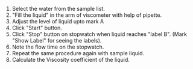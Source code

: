 1. Select the water from the sample list.<br>
2. "Fill the liquid" in the arm of viscometer with help of pipette.<br>
3. Adjust the level of liquid upto mark A<br>
4. Click "Start" button.<br>
5. Click "Stop" button on stopwatch when liquid reaches "label B". (Mark "Show Label" for seeing the labels).<br>
6. Note the flow time on the stopwatch.<br>
7. Repeat the same procedure again with sample liquid.<br>
8. Calculate the Viscosity coefficient of the liquid.
